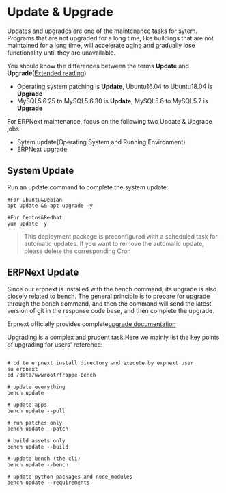 # Update & Upgrade

Updates and upgrades are one of the maintenance tasks for sytem. Programs that are not upgraded for a long time, like buildings that are not maintained for a long time, will accelerate aging and gradually lose functionality until they are unavailable.

You should know the differences between the terms **Update** and **Upgrade**([Extended reading](https://support.websoft9.com/docs/faq/tech-upgrade.html#update-vs-upgrade))
- Operating system patching is **Update**, Ubuntu16.04 to Ubuntu18.04 is **Upgrade**
- MySQL5.6.25 to MySQL5.6.30 is **Update**, MySQL5.6 to MySQL5.7 is **Upgrade**

For ERPNext maintenance, focus on the following two Update & Upgrade jobs

- Sytem update(Operating System and Running Environment) 
- ERPNext upgrade 

## System Update

Run an update command to complete the system update:

``` shell
#For Ubuntu&Debian
apt update && apt upgrade -y

#For Centos&Redhat
yum update -y

```
> This deployment package is preconfigured with a scheduled task for automatic updates. If you want to remove the automatic update, please delete the corresponding Cron

## ERPNext Update

Since our erpnext is installed with the bench command, its upgrade is also closely related to bench. The general principle is to prepare for upgrade through the bench command, and then the command will send the latest version of git in the response code base, and then complete the upgrade.

Erpnext officially provides complete[upgrade documentation](https://frappeframework.com/docs/user/en/production-setup#updating)

Upgrading is a complex and prudent task.Here we mainly list the key points of upgrading for users' reference:

``` shell

# cd to erpnext install directory and execute by erpnext user
su erpnext
cd /data/wwwroot/frappe-bench

# update everything
bench update

# update apps
bench update --pull

# run patches only
bench update --patch

# build assets only
bench update --build

# update bench (the cli)
bench update --bench

# update python packages and node_modules
bench update --requirements

```